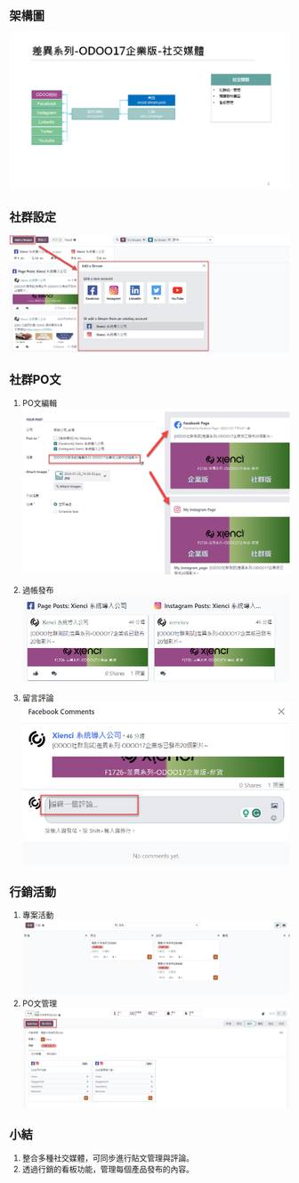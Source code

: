 ## 架構圖
![Alt text](https://github.com/ksharry/2024-ODOO17-Enterprise-Plan/blob/main/pic/F172701.jpg?raw=true)

## 社群設定
![Alt text](https://github.com/ksharry/2024-ODOO17-Enterprise-Plan/blob/main/pic/F172702.jpg?raw=true)


## 社群PO文
1. PO文編輯
![Alt text](https://github.com/ksharry/2024-ODOO17-Enterprise-Plan/blob/main/pic/F172703.jpg?raw=true)

2. 過帳發布
![Alt text](https://github.com/ksharry/2024-ODOO17-Enterprise-Plan/blob/main/pic/F172704.jpg?raw=true)

3. 留言評論
![Alt text](https://github.com/ksharry/2024-ODOO17-Enterprise-Plan/blob/main/pic/F172705.jpg?raw=true)

## 行銷活動
1. 專案活動
![Alt text](https://github.com/ksharry/2024-ODOO17-Enterprise-Plan/blob/main/pic/F172706.jpg?raw=true)
2. PO文管理
![Alt text](https://github.com/ksharry/2024-ODOO17-Enterprise-Plan/blob/main/pic/F172707.jpg?raw=true)


## 小結
1. 整合多種社交媒體，可同步進行貼文管理與評論。
2. 透過行銷的看板功能，管理每個產品發布的內容。

